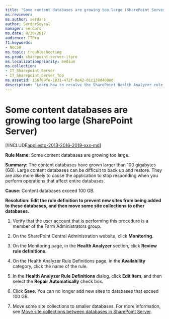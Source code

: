 ```yaml
---
title: "Some content databases are growing too large (SharePoint Server)"
ms.reviewer: 
ms.author: serdars
author: SerdarSoysal
manager: serdars
ms.date: 8/30/2017
audience: ITPro
f1.keywords:
- NOCSH
ms.topic: troubleshooting
ms.prod: sharepoint-server-itpro
ms.localizationpriority: medium
ms.collection:
- IT_Sharepoint_Server
- IT_Sharepoint_Server_Top
ms.assetid: 156f69fe-1831-472f-8e42-01c138d408ed
description: "Learn how to resolve the SharePoint Health Analyzer rule: Some content databases are growing too large, for SharePoint Server."
---
```


# Some content databases are growing too large (SharePoint Server)

[!INCLUDE[appliesto-2013-2016-2019-xxx-md](../includes/appliesto-2013-2016-2019-xxx-md.md)] 
  
 **Rule Name:** Some content databases are growing too large. 
  
 **Summary:** The content databases have grown larger than 100 gigabytes (GB). Large content databases can be difficult to back up and restore. They are also more likely to cause the application to stop responding when you perform operations that affect entire databases. 
  
 **Cause:** Content databases exceed 100 GB. 
  
 **Resolution: Edit the rule definition to prevent new sites from being added to these databases, and then move some site collections to other databases.**
  
1. Verify that the user account that is performing this procedure is a member of the Farm Administrators group.
    
2. On the SharePoint Central Administration website, click **Monitoring**.
    
3. On the Monitoring page, in the **Health Analyzer** section, click **Review rule definitions**.
    
4. On the Health Analyzer Rule Definitions page, in the **Availability** category, click the name of the rule. 
    
5. In the **Health Analyzer Rule Definitions** dialog, click **Edit Item**, and then select the **Repair Automatically** check box. 
    
6. Click **Save**. You can no longer add new sites to databases that exceed 100 GB.
    
7. Move some site collections to smaller databases. For more information, see [Move site collections between databases in SharePoint Server](../administration/move-site-collections-between-databases.md).
    

